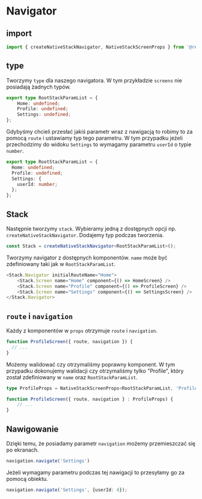 # Navigator

## import
``` ts
import { createNativeStackNavigator, NativeStackScreenProps } from '@react-navigation/native-stack';
```

## type
Tworzymy `type` dla naszego navigatora. W tym przykładzie `screens` nie posiadają żadnych typów.
``` ts
export type RootStackParamList = {
    Home: undefined;
    Profile: undefined;
    Settings: undefined;
};
```

Gdybyśmy chcieli przesłać jakiś parametr wraz z nawigacją to robimy to za pomocą `route` i ustawiamy typ tego parametru. W tym przypadku jeżeli przechodzimy do widoku `Settings` to wymagamy parametru `userId` o typie `number`.
``` ts
export type RootStackParamList = {
  Home: undefined;
  Profile: undefined;
  Settings: {
    userId: number;
  };
};
```

## Stack
Następnie tworzymy `stack`. Wybieramy jedną z dostępnych opcji np. `createNativeStackNavigator`. Dodajemy typ podczas tworzenia.
``` ts
const Stack = createNativeStackNavigator<RootStackParamList>();
```
Tworzymy navigator z dostępnych komponentów. `name` może być zdefiniowany taki jak w `RootStackParamList`.
``` ts
<Stack.Navigator initialRouteName="Home">
    <Stack.Screen name="Home" component={() => HomeScreen} />
    <Stack.Screen name="Profile" component={() => ProfileScreen} />
    <Stack.Screen name="Settings" component={() => SettingsScreen} />
</Stack.Navigator>
```

## `route` i `navigation`
Każdy z komponentów w `props` otrzymuje `route` i `navigation`.
``` ts
function ProfileScreen({ route, navigation }) {
  // ...
}
```

Możemy walidować czy otrzymaliśmy poprawny komponent. W tym przypadku dokonujemy walidacji czy otrzymaliśmy tylko "Profile", który został zdefiniowany w `name` oraz `RootStackParamList`.
``` ts
type ProfileProps = NativeStackScreenProps<RootStackParamList, 'Profile'>;

function ProfileScreen({ route, navigation } : ProfileProps) {
    // ...
}
```

## Nawigowanie
Dzięki temu, że posiadamy parametr `navigation` możemy przemieszczać się po ekranach.
``` ts
navigation.navigate('Settings')
```

Jeżeli wymagamy parametru podczas tej nawigacji to przesyłamy go za pomocą obiektu.
``` ts
navigation.navigate('Settings', {userId: 4});
```